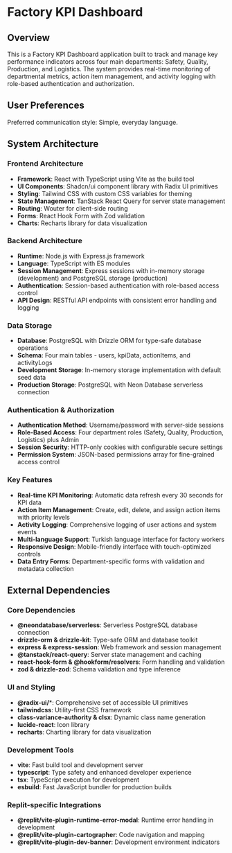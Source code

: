 # Factory KPI Dashboard

## Overview

This is a Factory KPI Dashboard application built to track and manage key performance indicators across four main departments: Safety, Quality, Production, and Logistics. The system provides real-time monitoring of departmental metrics, action item management, and activity logging with role-based authentication and authorization.

## User Preferences

Preferred communication style: Simple, everyday language.

## System Architecture

### Frontend Architecture
- **Framework**: React with TypeScript using Vite as the build tool
- **UI Components**: Shadcn/ui component library with Radix UI primitives
- **Styling**: Tailwind CSS with custom CSS variables for theming
- **State Management**: TanStack React Query for server state management
- **Routing**: Wouter for client-side routing
- **Forms**: React Hook Form with Zod validation
- **Charts**: Recharts library for data visualization

### Backend Architecture
- **Runtime**: Node.js with Express.js framework
- **Language**: TypeScript with ES modules
- **Session Management**: Express sessions with in-memory storage (development) and PostgreSQL storage (production)
- **Authentication**: Session-based authentication with role-based access control
- **API Design**: RESTful API endpoints with consistent error handling and logging

### Data Storage
- **Database**: PostgreSQL with Drizzle ORM for type-safe database operations
- **Schema**: Four main tables - users, kpiData, actionItems, and activityLogs
- **Development Storage**: In-memory storage implementation with default seed data
- **Production Storage**: PostgreSQL with Neon Database serverless connection

### Authentication & Authorization
- **Authentication Method**: Username/password with server-side sessions
- **Role-Based Access**: Four department roles (Safety, Quality, Production, Logistics) plus Admin
- **Session Security**: HTTP-only cookies with configurable secure settings
- **Permission System**: JSON-based permissions array for fine-grained access control

### Key Features
- **Real-time KPI Monitoring**: Automatic data refresh every 30 seconds for KPI data
- **Action Item Management**: Create, edit, delete, and assign action items with priority levels
- **Activity Logging**: Comprehensive logging of user actions and system events
- **Multi-language Support**: Turkish language interface for factory workers
- **Responsive Design**: Mobile-friendly interface with touch-optimized controls
- **Data Entry Forms**: Department-specific forms with validation and metadata collection

## External Dependencies

### Core Dependencies
- **@neondatabase/serverless**: Serverless PostgreSQL database connection
- **drizzle-orm & drizzle-kit**: Type-safe ORM and database toolkit
- **express & express-session**: Web framework and session management
- **@tanstack/react-query**: Server state management and caching
- **react-hook-form & @hookform/resolvers**: Form handling and validation
- **zod & drizzle-zod**: Schema validation and type inference

### UI and Styling
- **@radix-ui/***: Comprehensive set of accessible UI primitives
- **tailwindcss**: Utility-first CSS framework
- **class-variance-authority & clsx**: Dynamic class name generation
- **lucide-react**: Icon library
- **recharts**: Charting library for data visualization

### Development Tools
- **vite**: Fast build tool and development server
- **typescript**: Type safety and enhanced developer experience
- **tsx**: TypeScript execution for development
- **esbuild**: Fast JavaScript bundler for production builds

### Replit-specific Integrations
- **@replit/vite-plugin-runtime-error-modal**: Runtime error handling in development
- **@replit/vite-plugin-cartographer**: Code navigation and mapping
- **@replit/vite-plugin-dev-banner**: Development environment indicators